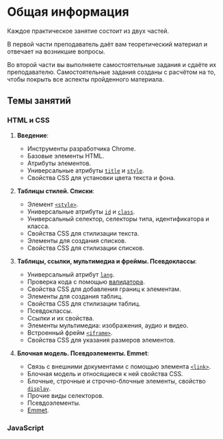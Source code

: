 # Общая информация

Каждое практическое занятие состоит из двух частей.

В первой части преподаватель даёт вам теоретический материал и отвечает на возникшие вопросы.

Во второй части вы выполняете самостоятельные задания и сдаёте их преподавателю. Самостоятельные задания созданы с расчётом на то, чтобы покрыть все аспекты пройденного материала.

## Темы занятий

### HTML и CSS

1. **Введение**:

    - Инструменты разработчика Chrome.
    - Базовые элементы HTML.
    - Атрибуты элементов.
    - Универсальные атрибуты [`title`](https://webref.ru/html/attr/title) и [`style`](https://webref.ru/html/attr/style).
    - Свойства CSS для установки цвета текста и фона.

2. **Таблицы стилей. Списки**:

    - Элемент [`<style>`](https://webref.ru/html/style).
    - Универсальные атрибуты [`id`](https://webref.ru/html/attr/id) и [`class`](https://webref.ru/html/attr/class).
    - Универсальный селектор, cелекторы типа, идентификатора и класса.
    - Свойства CSS для стилизации текста.
    - Элементы для создания списков.
    - Свойства CSS для стилизации списков.

3. **Таблицы, ссылки, мультимедиа и фреймы. Псевдоклассы**:

    - Универсальный атрибут [`lang`](https://webref.ru/html/attr/lang).
    - Проверка кода с помощью [валидатора](https://validator.w3.org/).
    - Свойства CSS для добавления границ к элементам.
    - Элементы для создания таблиц.
    - Свойства CSS для стилизации таблиц.
    - Псевдоклассы.
    - Ссылки и их свойства.
    - Элементы мультимедиа: изображения, аудио и видео.
    - Встроенный фрейм [`<iframe>`](https://webref.ru/html/iframe).
    - Свойства CSS для указания размеров элементов.

4. **Блочная модель. Псевдоэлементы. Emmet**:

    - Связь с внешними документами с помощью элемента [`<link>`](https://webref.ru/html/link).
    - Блочная модель и относящиеся к ней свойства CSS.
    - Блочные, строчные и строчно-блочные элементы, свойство [`display`](https://webref.ru/css/display).
    - Прочие виды селекторов.
    - Псевдоэлементы.
    - [Emmet](https://emmet.io).

### JavaScript